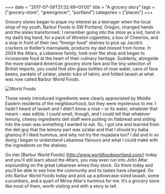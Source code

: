 +++
date = "2017-07-09T21:32:49+01:00"
title = "A grocery story"
tags = ["grocery-store", "greengrocer", "portland"]
categories = ["places"]
+++

Grocery stores began to pique my interest as a teenager when the local shop of my youth, Barbur Foods in SW Portland, Oregon, changed hands and the aisles transformed. I remember going into the store as a kid, hand in my dad’s big hand, for a pack of Winston cigarettes, a box of Cheerios, and a stop in front of their two “foreign food” shelves to pick up Jacob’s crackers or Keiller’s marmalade, products my dad missed from home. In 2004 the Attars, a Lebanese family, took over the shop and began to incorporate food at the heart of their culinary heritage. Suddenly, alongside the more standard American grocery store fare and the tiny selection of British imports, you could find slim glass bottles of rose water, cans of fava beans, packets of za’atar, plastic tubs of tahini, and folded lavash at what was now called Barbur World Foods.

![World Foods](/images/zaatar.jpg)

These newly introduced ingredients were clearly appreciated by Middle Eastern residents of the neighbourhood, but they were mysterious to me. I hadn’t heard of lavash and I didn’t know a rose – or its water, whatever that meant – was edible. I could smell, though, and I could tell that whatever lemony, cheesy ingredients deli staff were putting on flatbread and sliding into the oven was something I wanted to eat. So, I got one and learned from the deli guy that the lemony part was za’atar and that I should try baba ghanouj if I liked hummus, and why not try the mujadara too? I did and in so doing I began to understand Lebanese flavours and what I could make with the ingredients on the shelves.

Go into [Barbur World Foods] (http://www.worldfoodsportland.com/) today and you’ll still learn about the Attars, you may even run into John Attar expounding on the great Lebanese wines they stock. Go there today and you’ll be able to see how the community and its tastes have changed. Go into Barbur World Foods today and pick up a pillowcase-sized lavash, some cucumbers, and a quart of Mirna Attar’s hummus for me. It’s a grocery store like most of them, worth visiting and with a story to tell.

